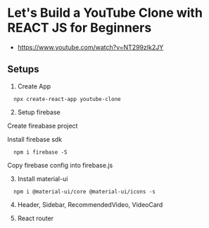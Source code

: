 # Let's Build a YouTube Clone with REACT JS for Beginners
- https://www.youtube.com/watch?v=NT299zIk2JY





## Setups
1. Create App
```
  npx create-react-app youtube-clone
```
2. Setup firebase

Create fireabase project

Install firebase sdk
```
  npm i firebase -S
```
Copy firebase config into firebase.js

3. Install material-ui
```
  npm i @material-ui/core @material-ui/icons -s
```

4. Header, Sidebar, RecommendedVideo, VideoCard

5. React router